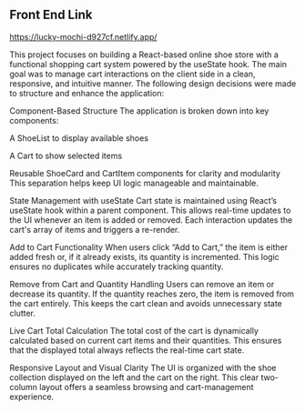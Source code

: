 ## Front End Link 
https://lucky-mochi-d927cf.netlify.app/

This project focuses on building a React-based online shoe store with a functional shopping cart system powered by the useState hook. The main goal was to manage cart interactions on the client side in a clean, responsive, and intuitive manner. The following design decisions were made to structure and enhance the application:

Component-Based Structure
The application is broken down into key components:

A ShoeList to display available shoes

A Cart to show selected items

Reusable ShoeCard and CartItem components for clarity and modularity
This separation helps keep UI logic manageable and maintainable.

State Management with useState
Cart state is maintained using React’s useState hook within a parent component. This allows real-time updates to the UI whenever an item is added or removed. Each interaction updates the cart's array of items and triggers a re-render.

Add to Cart Functionality
When users click “Add to Cart,” the item is either added fresh or, if it already exists, its quantity is incremented. This logic ensures no duplicates while accurately tracking quantity.

Remove from Cart and Quantity Handling
Users can remove an item or decrease its quantity. If the quantity reaches zero, the item is removed from the cart entirely. This keeps the cart clean and avoids unnecessary state clutter.

Live Cart Total Calculation
The total cost of the cart is dynamically calculated based on current cart items and their quantities. This ensures that the displayed total always reflects the real-time cart state.

Responsive Layout and Visual Clarity
The UI is organized with the shoe collection displayed on the left and the cart on the right. This clear two-column layout offers a seamless browsing and cart-management experience.
